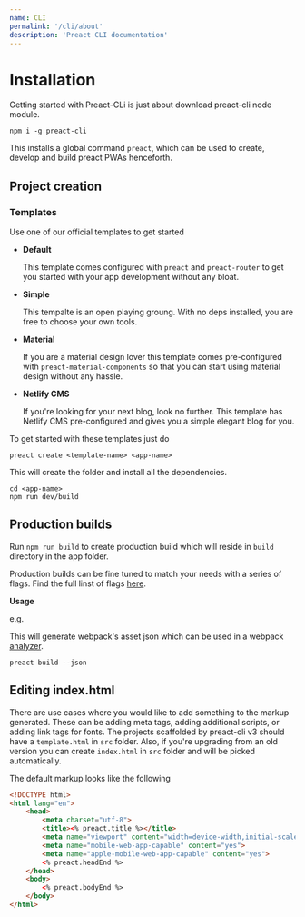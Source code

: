 ```yaml
---
name: CLI
permalink: '/cli/about'
description: 'Preact CLI documentation'
---
```


# Installation
Getting started with Preact-CLi is just about download preact-cli node module.

```shell
npm i -g preact-cli
```

This installs a global command `preact`, which can be used to create, develop and build preact PWAs henceforth.

## Project creation

### Templates
Use one of our official templates to get started

- **Default**

  This template comes configured with `preact` and `preact-router` to get you started with your app development without any bloat.

- **Simple**

  This tempalte is an open playing groung. With no deps installed, you are free to choose your own tools.

- **Material**

  If you are a material design lover this template comes pre-configured with `preact-material-components` so that you can start using material design without any hassle.

- **Netlify CMS**

  If you're looking for your next blog, look no further. This template has Netlify CMS pre-configured and gives you a simple elegant blog for you.

To get started with these templates just do

```shell
preact create <template-name> <app-name>
```

This will create the folder and install all the dependencies.

```shell
cd <app-name>
npm run dev/build
```

## Production builds
Run `npm run build` to create production build which will reside in `build` directory in the app folder.

Production builds can be fine tuned to match your needs with a series of flags. Find the full linst of flags [here](https://github.com/preactjs/preact-cli#preact-build).

**Usage**

e.g.

This will generate webpack's asset json which can be used in a webpack [analyzer](https://chrisbateman.github.io/webpack-visualizer/).

```shell
preact build --json
```

## Editing index.html
There are use cases where you would like to add something to the markup generated. These can be adding meta tags, adding additional scripts, or adding link tags for fonts.
The projects scaffolded by preact-cli v3 should have a `template.html` in `src` folder.
Also, if you're upgrading from an old version you can create `index.html` in `src` folder and will be picked automatically.

The default markup looks like the following

```html
<!DOCTYPE html>
<html lang="en">
	<head>
		<meta charset="utf-8">
		<title><% preact.title %></title>
		<meta name="viewport" content="width=device-width,initial-scale=1">
		<meta name="mobile-web-app-capable" content="yes">
		<meta name="apple-mobile-web-app-capable" content="yes">
		<% preact.headEnd %>
	</head>
	<body>
		<% preact.bodyEnd %>
	</body>
</html>
```
